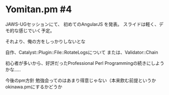 Yomitan.pm #4
==============

JAWS-UGセッションにて、
初めてのAngularJS
を発表。
スライドは軽く、デモ的な感じでいく予定。


それより、俺の方をしっかりしないとな

自作、Catalyst::Plugin::File::RotateLogsについて
または、Validator::Chain

初心者が多いから、好評だったProfessional Perl Programmingの続きにしようかな.....

今後のpm方針
勉強会ってのはあまり得意じゃない（本来飲む前提というか
okinawa.pmにするかどうか




